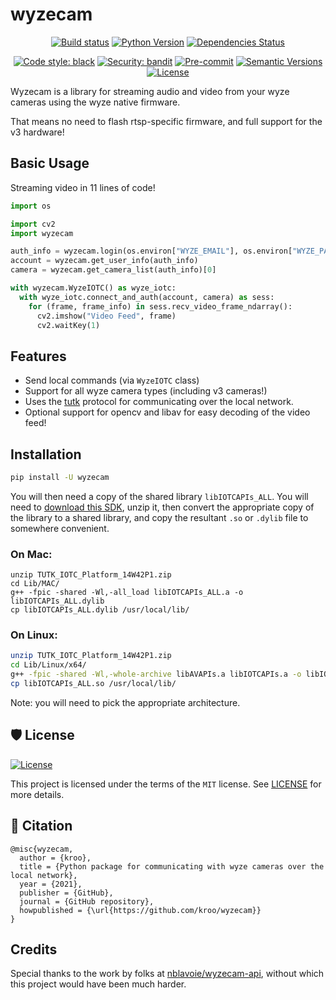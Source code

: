 # wyzecam

<div align="center">

[![Build status](https://github.com/kroo/wyzecam/workflows/build/badge.svg?branch=master&event=push)](https://github.com/kroo/wyzecam/actions?query=workflow%3Abuild)
[![Python Version](https://img.shields.io/pypi/pyversions/wyzecam.svg)](https://pypi.org/project/wyzecam/)
[![Dependencies Status](https://img.shields.io/badge/dependencies-up%20to%20date-brightgreen.svg)](https://github.com/kroo/wyzecam/pulls?utf8=%E2%9C%93&q=is%3Apr%20author%3Aapp%2Fdependabot)

[![Code style: black](https://img.shields.io/badge/code%20style-black-000000.svg)](https://github.com/psf/black)
[![Security: bandit](https://img.shields.io/badge/security-bandit-green.svg)](https://github.com/PyCQA/bandit)
[![Pre-commit](https://img.shields.io/badge/pre--commit-enabled-brightgreen?logo=pre-commit&logoColor=white)](https://github.com/kroo/wyzecam/blob/master/.pre-commit-config.yaml)
[![Semantic Versions](https://img.shields.io/badge/%F0%9F%9A%80-semantic%20versions-informational.svg)](https://github.com/kroo/wyzecam/releases)
[![License](https://img.shields.io/github/license/kroo/wyzecam)](https://github.com/kroo/wyzecam/blob/master/LICENSE)

</div>

Wyzecam is a library for streaming audio and video from your wyze cameras using the wyze native firmware.

That means no need to flash rtsp-specific firmware, and full support for the v3 hardware!

## Basic Usage

Streaming video in 11 lines of code!

```python
import os

import cv2
import wyzecam

auth_info = wyzecam.login(os.environ["WYZE_EMAIL"], os.environ["WYZE_PASSWORD"])
account = wyzecam.get_user_info(auth_info)
camera = wyzecam.get_camera_list(auth_info)[0]

with wyzecam.WyzeIOTC() as wyze_iotc:
  with wyze_iotc.connect_and_auth(account, camera) as sess:
    for (frame, frame_info) in sess.recv_video_frame_ndarray():
      cv2.imshow("Video Feed", frame)
      cv2.waitKey(1)
```

## Features

- Send local commands (via `WyzeIOTC` class)
- Support for all wyze camera types (including v3 cameras!)
- Uses the [tutk](https://github.com/nblavoie/wyzecam-api/tree/master/wyzecam-sdk) protocol for communicating over the
  local network. 
- Optional support for opencv and libav for easy decoding of the video feed!


## Installation

```bash
pip install -U wyzecam
```

You will then need a copy of the shared library `libIOTCAPIs_ALL`. You will need
to [download this SDK](https://github.com/nblavoie/wyzecam-api/tree/master/wyzecam-sdk), unzip it, then convert the
appropriate copy of the library to a shared library, and copy the resultant `.so` or `.dylib` file to somewhere
convenient.

### On Mac:

```shell
unzip TUTK_IOTC_Platform_14W42P1.zip
cd Lib/MAC/
g++ -fpic -shared -Wl,-all_load libIOTCAPIs_ALL.a -o libIOTCAPIs_ALL.dylib
cp libIOTCAPIs_ALL.dylib /usr/local/lib/
```

### On Linux:

```bash
unzip TUTK_IOTC_Platform_14W42P1.zip
cd Lib/Linux/x64/
g++ -fpic -shared -Wl,-whole-archive libAVAPIs.a libIOTCAPIs.a -o libIOTCAPIs_ALL.so
cp libIOTCAPIs_ALL.so /usr/local/lib/
```

Note: you will need to pick the appropriate architecture.

## 🛡 License

[![License](https://img.shields.io/github/license/kroo/wyzecam)](https://github.com/kroo/wyzecam/blob/master/LICENSE)

This project is licensed under the terms of the `MIT` license.
See [LICENSE](https://github.com/kroo/wyzecam/blob/master/LICENSE) for more details.

## 📃 Citation

```
@misc{wyzecam,
  author = {kroo},
  title = {Python package for communicating with wyze cameras over the local network},
  year = {2021},
  publisher = {GitHub},
  journal = {GitHub repository},
  howpublished = {\url{https://github.com/kroo/wyzecam}}
}
```

## Credits

Special thanks to the work by folks at [nblavoie/wyzecam-api](https://github.com/nblavoie/wyzecam-api), without which
this project would have been much harder.
